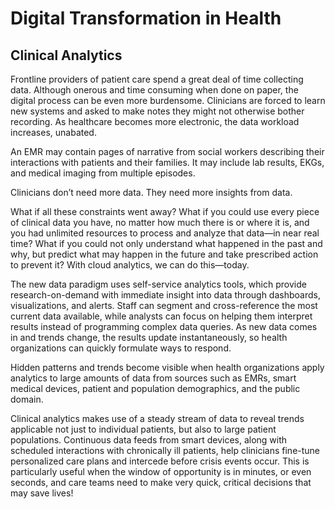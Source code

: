# Digital Transformation in Health


## Clinical Analytics

Frontline providers of patient care spend a great deal of time collecting data. Although onerous and time consuming when done on paper, the digital process can be even more burdensome. Clinicians are forced to learn new systems and asked to make notes they might not otherwise bother recording. As healthcare becomes more electronic, the data workload increases, unabated.

An EMR may contain pages of narrative from social workers describing their interactions with patients and their families. It may include lab results, EKGs, and medical imaging from multiple episodes.

Clinicians don’t need more data. They need more insights from data.

What if all these constraints went away? What if you could use every piece of clinical data you have, no matter how much there is or where it is, and you had unlimited resources to process and analyze that data—in near real time? What if you could not only understand what happened in the past and why, but predict what may happen in the future and take prescribed action to prevent it? With cloud analytics, we can do this—today.

The new data paradigm uses self-service analytics tools, which provide research-on-demand with immediate insight into data through dashboards, visualizations, and alerts. Staff can segment and cross-reference the most current data available, while analysts can focus on helping them interpret results instead of programming complex data queries. As new data comes in and trends change, the results update instantaneously, so health organizations can quickly formulate ways to respond.

Hidden patterns and trends become visible when health organizations apply analytics to large amounts of data from sources such as EMRs, smart medical devices, patient and population demographics, and the public domain.

Clinical analytics makes use of a steady stream of data to reveal trends applicable not just to individual patients, but also to large patient populations. Continuous data feeds from smart devices, along with scheduled interactions with chronically ill patients,
help clinicians fine-tune personalized care plans and intercede before crisis events occur. This is particularly useful when the window of opportunity is in minutes, or even seconds, and care teams need to make very quick, critical decisions that may save lives!

